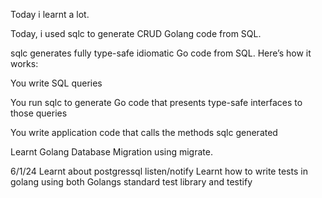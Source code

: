 Today i learnt a lot.

Today, i used sqlc to generate CRUD Golang code from SQL.

sqlc generates fully type-safe idiomatic Go code from SQL. Here’s how it works:

You write SQL queries

You run sqlc to generate Go code that presents type-safe interfaces to those queries

You write application code that calls the methods sqlc generated

Learnt Golang Database Migration using migrate.

6/1/24
Learnt about postgressql listen/notify
Learnt how to write tests in golang using both Golangs standard test library and testify
